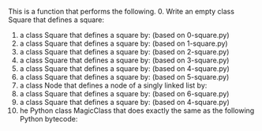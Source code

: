 This is a function that performs the following.
0. Write an empty class Square that defines a square:
1.  a class Square that defines a square by: (based on 0-square.py)
2.  a class Square that defines a square by: (based on 1-square.py)
3. a class Square that defines a square by: (based on 2-square.py)
4. a class Square that defines a square by: (based on 3-square.py)
5.  a class Square that defines a square by: (based on 4-square.py)
6. a class Square that defines a square by: (based on 5-square.py)
7. a class Node that defines a node of a singly linked list by:
8.  a class Square that defines a square by: (based on 6-square.py)
9.  a class Square that defines a square by: (based on 4-square.py)
10. he Python class MagicClass that does exactly the same as the following Python bytecode:
